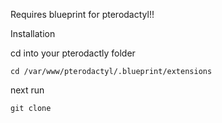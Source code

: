 Requires blueprint for pterodactyl!!

Installation

cd into your pterodactly folder
```
cd /var/www/pterodactyl/.blueprint/extensions
```
next run
```
git clone 
